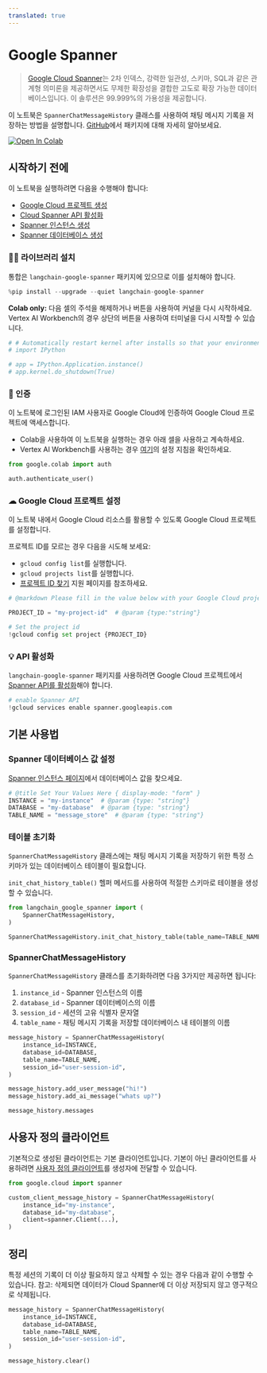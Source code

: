 ```yaml
---
translated: true
---
```


# Google Spanner

> [Google Cloud Spanner](https://cloud.google.com/spanner)는 2차 인덱스, 강력한 일관성, 스키마, SQL과 같은 관계형 의미론을 제공하면서도 무제한 확장성을 결합한 고도로 확장 가능한 데이터베이스입니다. 이 솔루션은 99.999%의 가용성을 제공합니다.

이 노트북은 `SpannerChatMessageHistory` 클래스를 사용하여 채팅 메시지 기록을 저장하는 방법을 설명합니다.
[GitHub](https://github.com/googleapis/langchain-google-spanner-python/)에서 패키지에 대해 자세히 알아보세요.

[![Open In Colab](https://colab.research.google.com/assets/colab-badge.svg)](https://colab.research.google.com/github/googleapis/langchain-google-spanner-python/blob/main/samples/chat_message_history.ipynb)

## 시작하기 전에

이 노트북을 실행하려면 다음을 수행해야 합니다:

 * [Google Cloud 프로젝트 생성](https://developers.google.com/workspace/guides/create-project)
 * [Cloud Spanner API 활성화](https://console.cloud.google.com/flows/enableapi?apiid=spanner.googleapis.com)
 * [Spanner 인스턴스 생성](https://cloud.google.com/spanner/docs/create-manage-instances)
 * [Spanner 데이터베이스 생성](https://cloud.google.com/spanner/docs/create-manage-databases)

### 🦜🔗 라이브러리 설치

통합은 `langchain-google-spanner` 패키지에 있으므로 이를 설치해야 합니다.

```python
%pip install --upgrade --quiet langchain-google-spanner
```

**Colab only:** 다음 셀의 주석을 해제하거나 버튼을 사용하여 커널을 다시 시작하세요. Vertex AI Workbench의 경우 상단의 버튼을 사용하여 터미널을 다시 시작할 수 있습니다.

```python
# # Automatically restart kernel after installs so that your environment can access the new packages
# import IPython

# app = IPython.Application.instance()
# app.kernel.do_shutdown(True)
```

### 🔐 인증

이 노트북에 로그인된 IAM 사용자로 Google Cloud에 인증하여 Google Cloud 프로젝트에 액세스합니다.

* Colab을 사용하여 이 노트북을 실행하는 경우 아래 셀을 사용하고 계속하세요.
* Vertex AI Workbench를 사용하는 경우 [여기](https://github.com/GoogleCloudPlatform/generative-ai/tree/main/setup-env)의 설정 지침을 확인하세요.

```python
from google.colab import auth

auth.authenticate_user()
```

### ☁ Google Cloud 프로젝트 설정

이 노트북 내에서 Google Cloud 리소스를 활용할 수 있도록 Google Cloud 프로젝트를 설정합니다.

프로젝트 ID를 모르는 경우 다음을 시도해 보세요:

* `gcloud config list`를 실행합니다.
* `gcloud projects list`를 실행합니다.
* [프로젝트 ID 찾기](https://support.google.com/googleapi/answer/7014113) 지원 페이지를 참조하세요.

```python
# @markdown Please fill in the value below with your Google Cloud project ID and then run the cell.

PROJECT_ID = "my-project-id"  # @param {type:"string"}

# Set the project id
!gcloud config set project {PROJECT_ID}
```

### 💡 API 활성화

`langchain-google-spanner` 패키지를 사용하려면 Google Cloud 프로젝트에서 [Spanner API를 활성화](https://console.cloud.google.com/flows/enableapi?apiid=spanner.googleapis.com)해야 합니다.

```python
# enable Spanner API
!gcloud services enable spanner.googleapis.com
```

## 기본 사용법

### Spanner 데이터베이스 값 설정

[Spanner 인스턴스 페이지](https://console.cloud.google.com/spanner)에서 데이터베이스 값을 찾으세요.

```python
# @title Set Your Values Here { display-mode: "form" }
INSTANCE = "my-instance"  # @param {type: "string"}
DATABASE = "my-database"  # @param {type: "string"}
TABLE_NAME = "message_store"  # @param {type: "string"}
```

### 테이블 초기화

`SpannerChatMessageHistory` 클래스에는 채팅 메시지 기록을 저장하기 위한 특정 스키마가 있는 데이터베이스 테이블이 필요합니다.

`init_chat_history_table()` 헬퍼 메서드를 사용하여 적절한 스키마로 테이블을 생성할 수 있습니다.

```python
from langchain_google_spanner import (
    SpannerChatMessageHistory,
)

SpannerChatMessageHistory.init_chat_history_table(table_name=TABLE_NAME)
```

### SpannerChatMessageHistory

`SpannerChatMessageHistory` 클래스를 초기화하려면 다음 3가지만 제공하면 됩니다:

1. `instance_id` - Spanner 인스턴스의 이름
1. `database_id` - Spanner 데이터베이스의 이름
1. `session_id` - 세션의 고유 식별자 문자열
1. `table_name` - 채팅 메시지 기록을 저장할 데이터베이스 내 테이블의 이름

```python
message_history = SpannerChatMessageHistory(
    instance_id=INSTANCE,
    database_id=DATABASE,
    table_name=TABLE_NAME,
    session_id="user-session-id",
)

message_history.add_user_message("hi!")
message_history.add_ai_message("whats up?")
```

```python
message_history.messages
```

## 사용자 정의 클라이언트

기본적으로 생성된 클라이언트는 기본 클라이언트입니다. 기본이 아닌 클라이언트를 사용하려면 [사용자 정의 클라이언트](https://cloud.google.com/spanner/docs/samples/spanner-create-client-with-query-options#spanner_create_client_with_query_options-python)를 생성자에 전달할 수 있습니다.

```python
from google.cloud import spanner

custom_client_message_history = SpannerChatMessageHistory(
    instance_id="my-instance",
    database_id="my-database",
    client=spanner.Client(...),
)
```

## 정리

특정 세션의 기록이 더 이상 필요하지 않고 삭제할 수 있는 경우 다음과 같이 수행할 수 있습니다.
참고: 삭제되면 데이터가 Cloud Spanner에 더 이상 저장되지 않고 영구적으로 삭제됩니다.

```python
message_history = SpannerChatMessageHistory(
    instance_id=INSTANCE,
    database_id=DATABASE,
    table_name=TABLE_NAME,
    session_id="user-session-id",
)

message_history.clear()
```
